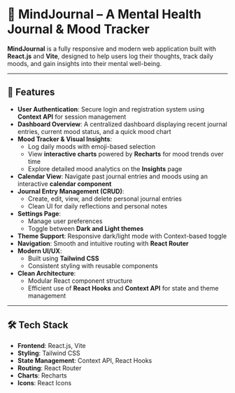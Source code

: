 # 🧠 MindJournal – A Mental Health Journal & Mood Tracker

**MindJournal** is a fully responsive and modern web application built with **React.js** and **Vite**, designed to help users log their thoughts, track daily moods, and gain insights into their mental well-being.

---

## 🚀 Features

- **User Authentication**: Secure login and registration system using **Context API** for session management  
- **Dashboard Overview**: A centralized dashboard displaying recent journal entries, current mood status, and a quick mood chart  
- **Mood Tracker & Visual Insights**:
  - Log daily moods with emoji-based selection  
  - View **interactive charts** powered by **Recharts** for mood trends over time  
  - Explore detailed mood analytics on the **Insights** page  
- **Calendar View**: Navigate past journal entries and moods using an interactive **calendar component**  
- **Journal Entry Management (CRUD)**:
  - Create, edit, view, and delete personal journal entries  
  - Clean UI for daily reflections and personal notes  
- **Settings Page**:
  - Manage user preferences  
  - Toggle between **Dark and Light themes**  
- **Theme Support**: Responsive dark/light mode with Context-based toggle  
- **Navigation**: Smooth and intuitive routing with **React Router**  
- **Modern UI/UX**:
  - Built using **Tailwind CSS**  
  - Consistent styling with reusable components  
- **Clean Architecture**:
  - Modular React component structure  
  - Efficient use of **React Hooks** and **Context API** for state and theme management

---

## 🛠️ Tech Stack

- **Frontend**: React.js, Vite  
- **Styling**: Tailwind CSS  
- **State Management**: Context API, React Hooks  
- **Routing**: React Router  
- **Charts**: Recharts  
- **Icons**: React Icons



